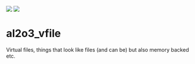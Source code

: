 ![](https://github.com/DeanoC/al2o3_vfile/Build/badge.svg)
![](https://github.com/DeanoC/al2o3_vfile/Test/badge.svg)


# al2o3_vfile
Virtual files, things that look like files (and can be) but also memory backed etc.
